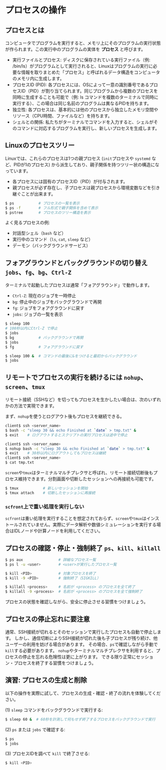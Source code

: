 # プロセスの操作

## プロセスとは

コンピュータでプログラムを実行すると、メモリ上にそのプログラムの実行状態が作られます。この実行中のプログラムの実体を **プロセス** と呼びます。

- 実行ファイルとプロセス: ディスクに保存されている実行ファイル（例: /bin/ls）がプログラムとして実行されると、Linuxはプログラムの実行に必要な情報を取りまとめた「プロセス」と呼ばれるデータ構造をコンピュータのメモリ内に生成します。
- プロセスID (PID): 各プロセスには、OSによって一意の識別番号であるプロセスID（PID）が割り当てられます。同じプログラムから複数のプロセスを同時に生成することも可能で（例: ls コマンドを複数のターミナルで同時に実行する）、この場合は同じ名前のプログラムは異なるPIDを持ちます。
- 独立性: 各プロセスは、基本的には他のプロセスから独立したメモリ空間やリソース（CPU時間、ファイルなど）を持ちます。
- シェルとの関係: 私たちがターミナルでコマンドを入力すると、シェルがそのコマンドに対応するプログラムを実行し、新しいプロセスを生成します。

## Linuxのプロセスツリー

Linuxでは、これらのプロセスは1つの親プロセス (`init`プロセスや `systemd` など、PIDが1のプロセス) から派生しており、親子関係を持つツリー状の構造になっています。

- 各プロセスには固有のプロセスID（PID）が付与されます。
- 親プロセスが必ず存在し、子プロセスは親プロセスから環境変数などを引き継ぐことが出来ます。

```bash
$ ps           # プロセスの一覧を表示
$ ps -f        # フル形式で親子関係を含めて表示
$ pstree       # プロセスのツリー構造を表示
```

よく見るプロセスの例:

- 対話型シェル（`bash` など）
- 実行中のコマンド（`ls`, `cat`, `sleep` など）
- デーモン（バックグラウンドサービス）

## フォアグラウンドとバックグラウンドの切り替え `jobs`、`fg`、`bg`、`Ctrl-Z`

ターミナルで起動したプロセスは通常「フォアグラウンド」で動作します。

- `Ctrl-Z`: 現在のジョブを一時停止
- `bg`: 停止中のジョブをバックグラウンドで再開
- `fg`: ジョブをフォアグラウンドに戻す
- `jobs`: ジョブの一覧を表示

```bash
$ sleep 100
# 100秒以内にCtrl-Z で停止
$ jobs
$ bg           # バックグラウンドで再開
$ jobs
$ fg           # フォアグラウンドに戻す

$ sleep 100 &  # コマンドの最後に&をつけると最初からバックグラウンド
$ jobs
```

## リモートでプロセスの実行を続けるには `nohup`、`screen`、`tmux`

リモート接続（SSHなど）を切ってもプロセスを生かしたい場合は、次のいずれかの方法で実現できます。

まず、`nohup`を使うとログアウト後もプロセスを継続できる。

```bash
client$ ssh <server_name>
$ bash -c "sleep 30 && echo Finished at `date` > tmp.txt" &
$ exit    # ログアウトするとスクリプトの実行プロセスは途中で停止

client$ ssh <server_name>
$ nohup bash -c "sleep 30 && echo Finished at `date` > tmp.txt" &
$ exit    # 30秒以内にログアウトしてもプロセスは継続
client$ ssh <server_name>
$ cat tmp.txt
```

`screen`や`tmux`はターミナルマルチプレクサと呼ばれ、リモート接続切断後もプロセス維持できます。分割画面や切断したセッションへの再接続も可能です。

```bash
$ tmux           # 新しいセッションを開始
$ tmux attach    # 切断したセッションに再接続
```

### `scfront`上で重い処理を実行しない

`scfront`は重い処理を実行することを想定されておらず、`screen`や`tmux`はインストールされていません。実際にデータ解析や数値シミュレーションを実行する場合はIDLノードや計算ノードを利用してください。

## プロセスの確認・停止・強制終了 `ps`、`kill`、`killall`

```bash
$ ps aux                # 詳細なプロセス一覧
$ ps l -u <user>        # <user>が実行したプロセス一覧

$ kill <PID>            # 対象プロセスを終了
$ kill -9 <PID>         # 強制終了（SIGKILL）

$ killall <process>     # 名前が <process> のプロセスを全て終了
$ killall -9 <process>  # 名前が <process> のプロセスを全て強制終了
```

プロセスの状態を確認しながら、安全に停止させる習慣をつけましょう。

## プロセスの停止忘れに要注意

通常、SSH接続が切れるとそのセッションで実行したプロセスも自動で停止します。
しかし、通信切断によりSSH接続が切れた後も子プロセスが残り続け、他ユーザーの利用を妨げる場合があります。
その場合、`ps`で確認しながら手動で`kill`する必要があります。
`nohup`やターミナルマルチプレクサを利用すると、プロセスの停止を忘れる危険性は更に上がります。
できる限り正常にセッション・プロセスを終了する習慣をつけましょう。

## **演習**: プロセスの生成と削除

以下の操作を実際に試して、プロセスの生成・確認・終了の流れを体験してください。

(1) `sleep` コマンドをバックグラウンドで実行する:

```bash
$ sleep 60 &  # 60秒を計測して何もせず終了するプロセスをバックグラウンドで実行
```

(2) `ps` または `jobs` で確認する:

```bash
$ ps
$ jobs
```

(3) プロセスIDを調べて `kill` で終了させる:

```bash
$ kill <PID>
```
